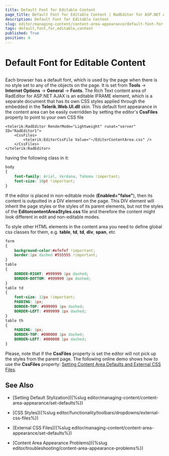 ```yaml
---
title: Default Font for Editable Content
page_title: Default Font for Editable Content | RadEditor for ASP.NET AJAX Documentation
description: Default Font for Editable Content
slug: editor/managing-content/content-area-appearance/default-font-for-editable-content
tags: default,font,for,editable,content
published: True
position: 4
---
```


# Default Font for Editable Content



## 

Each browser has a default font, which is used by the page when there is no style set to any of the objects on the page. It is set from **Tools** -> **Internet Options** -> **General** -> **Fonts**. The Rich Text content area of RadEditor for ASP.NET AJAX is an editable IFRAME element, which is a separate document that has its own CSS styles applied through the embedded in the **Telerik.Web.UI.dll** skin. This default font appearance in the content area can be easily overridden by setting the editor's **CssFiles** property to point to your own CSS file

````ASP.NET
<telerik:RadEditor RenderMode="Lightweight" runat="server" ID="RadEditor1">
	<CssFiles>
		<telerik:EditorCssFile Value="~/EditorContentArea.css" />
	</CssFiles>
</telerik:RadEditor>
````

having the following class in it:

````CSS
body 
{ 
	font-family: Arial, Verdana, Tahoma !important; 
	font-size: 10pt !important;
}
````

If the editor is placed in non-editable mode (**Enabled="false"**), then its content is outputted in a DIV element on the page. This DIV element will inherit the page styles or the styles of its parent elements, but not the styles of the **EditorcontentAreaStyles.css** file and therefore the content might look different in edit and non-editable modes.

To style other HTML elements in the content area you need to define global css classes for them, e.g. **table**, **td**, **td**, **div**, **span**, etc

````CSS
form
{ 
	background-color:#efefef !important; 
	border:1px dashed #555555 !important;
}
table
{
	BORDER-RIGHT: #999999 1px dashed; 
	BORDER-BOTTOM: #999999 1px dashed;
}
table td
{ 
	font-size: 12px !important; 
	PADDING: 1px; 
	BORDER-TOP: #999999 1px dashed; 
	BORDER-LEFT: #999999 1px dashed;
}
table th
{ 
	PADDING: 1px; 
	BORDER-TOP: #000000 1px dashed; 
	BORDER-LEFT: #000000 1px dashed;
}
````

Please, note that if the **CssFiles** property is set the editor will not pick up the styles from the parent page. The following online demo shows how to use the **CssFiles** property: [Setting Content Area Defaults and External CSS Files](https://demos.telerik.com/aspnet-ajax/Editor/Examples/SettingContentAreaDefaults/DefaultCS.aspx).

## See Also

* [Setting Default Stylization]({%slug editor/managing-content/content-area-appearance/set-defaults%})

* [CSS Styles]({%slug editor/functionality/toolbars/dropdowns/external-css-files%})

* [External CSS Files]({%slug editor/managing-content/content-area-appearance/set-defaults%})

* [Content Area Appearance Problems]({%slug editor/troubleshooting/content-area-appearance-problems%})
